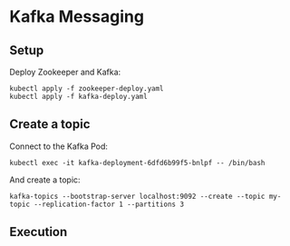 # Kafka Messaging


## Setup
Deploy Zookeeper and Kafka:

```
kubectl apply -f zookeeper-deploy.yaml
kubectl apply -f kafka-deploy.yaml
```

## Create a topic
Connect to the Kafka Pod:

```
kubectl exec -it kafka-deployment-6dfd6b99f5-bnlpf -- /bin/bash
```

And create a topic:

```
kafka-topics --bootstrap-server localhost:9092 --create --topic my-topic --replication-factor 1 --partitions 3
```


## Execution
